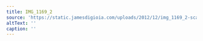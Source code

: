 ```yaml
---
title: IMG_1169_2
source: 'https://static.jamesdigioia.com/uploads/2012/12/img_1169_2-scaled.jpg'
altText: ''
caption: ''
---
```


